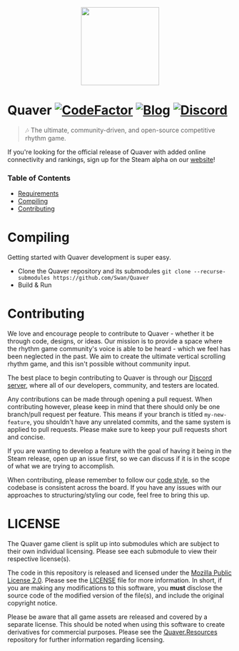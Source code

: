 <p align="center"> 
  <img src="https://i.imgur.com/UK3PWJW.png" width="175px" height="175px">
</p>

# Quaver [![CodeFactor](https://www.codefactor.io/repository/github/swan/quaver/badge)](https://www.codefactor.io/repository/github/swan/quaver) [![Blog](https://img.shields.io/badge/Blog-Read-blue.svg)](https://blog.quavergame.com) [![Discord](https://discordapp.com/api/guilds/354206121386573824/widget.png?style=shield)](https://discord.gg/nJa8VFr)

>🎶 The ultimate, community-driven, and open-source competitive rhythm game.

If you're looking for the official release of Quaver with added online connectivity and rankings, sign up for the Steam alpha on our [website](https://quavergame.com)! 

### Table of Contents ###
* [Requirements](https://github.com/Swan/Quaver#requirements)
* [Compiling](https://github.com/Swan/Quaver#compiling)
* [Contributing](https://github.com/Swan/Quaver#contributing)

# Compiling
Getting started with Quaver development is super easy. 

* Clone the Quaver repository and its submodules `git clone --recurse-submodules https://github.com/Swan/Quaver`
* Build & Run

# Contributing 
We love and encourage people to contribute to Quaver - whether it be through code, designs, or ideas. Our mission is to provide a space where the rhythm game community's voice is able to be heard - which we feel has been neglected in the past. We aim to create the ultimate vertical scrolling rhythm game, and this isn't possible without community input.

The best place to begin contributing to Quaver is through our [Discord server](https://discord.gg/nJa8VFr), where all of our developers, community, and testers are located.

Any contributions can be made through opening a pull request. When contributing however, please keep in mind that there should only be one branch/pull request per feature. This means if your branch is titled `my-new-feature`, you shouldn't have any unrelated commits, and the same system is applied to pull requests. Please make sure to keep your pull requests short and concise.

If you are wanting to develop a feature with the goal of having it being in the Steam release, open up an issue first, so we can discuss if it is in the scope of what we are trying to accomplish.

When contributing, please remember to follow our [code style](https://github.com/Swan/Quaver/blob/release/CODESTYLE.md), so the codebase is consistent across the board. If you have any issues with our approaches to structuring/styling our code, feel free to bring this up.

# LICENSE

The Quaver game client is split up into submodules which are subject to their own individual licensing. Please see each submodule to view their respective license(s).

The code in this repository is released and licensed under the [Mozilla Public License 2.0](https://github.com/Swan/Quaver/blob/license-and-readme/LICENSE). Please see the [LICENSE](https://github.com/Swan/Quaver/blob/license-and-readme/LICENSE) file for more information. In short, if you are making any modifications to this software, you **must** disclose the source code of the modified version of the file(s), and include the original copyright notice.

Please be aware that all game assets are released and covered by a separate license. This should be noted when using this software to create derivatives for commercial purposes. Please see the [Quaver.Resources](https://github.com/Swan/Quaver.Resources) repository for further information regarding licensing.
